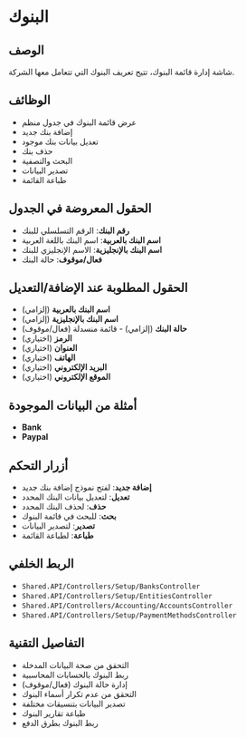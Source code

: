 # البنوك

## الوصف
شاشة إدارة قائمة البنوك، تتيح تعريف البنوك التي تتعامل معها الشركة.

## الوظائف
- عرض قائمة البنوك في جدول منظم
- إضافة بنك جديد
- تعديل بيانات بنك موجود
- حذف بنك
- البحث والتصفية
- تصدير البيانات
- طباعة القائمة

## الحقول المعروضة في الجدول
- **رقم البنك**: الرقم التسلسلي للبنك
- **اسم البنك بالعربية**: اسم البنك باللغة العربية
- **اسم البنك بالإنجليزية**: الاسم الإنجليزي للبنك
- **فعال/موقوف**: حالة البنك

## الحقول المطلوبة عند الإضافة/التعديل
- **اسم البنك بالعربية** (إلزامي)
- **اسم البنك بالإنجليزية** (إلزامي)
- **حالة البنك** (إلزامي) - قائمة منسدلة (فعال/موقوف)
- **الرمز** (اختياري)
- **العنوان** (اختياري)
- **الهاتف** (اختياري)
- **البريد الإلكتروني** (اختياري)
- **الموقع الإلكتروني** (اختياري)

## أمثلة من البيانات الموجودة
- **Bank**
- **Paypal**

## أزرار التحكم
- **إضافة جديد**: لفتح نموذج إضافة بنك جديد
- **تعديل**: لتعديل بيانات البنك المحدد
- **حذف**: لحذف البنك المحدد
- **بحث**: للبحث في قائمة البنوك
- **تصدير**: لتصدير البيانات
- **طباعة**: لطباعة القائمة

## الربط الخلفي
- `Shared.API/Controllers/Setup/BanksController`
- `Shared.API/Controllers/Setup/EntitiesController`
- `Shared.API/Controllers/Accounting/AccountsController`
- `Shared.API/Controllers/Setup/PaymentMethodsController`

## التفاصيل التقنية
- التحقق من صحة البيانات المدخلة
- ربط البنوك بالحسابات المحاسبية
- إدارة حالة البنوك (فعال/موقوف)
- التحقق من عدم تكرار أسماء البنوك
- تصدير البيانات بتنسيقات مختلفة
- طباعة تقارير البنوك
- ربط البنوك بطرق الدفع
